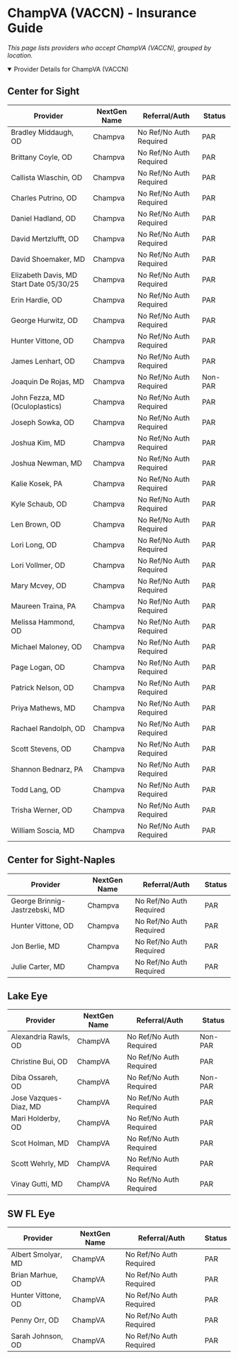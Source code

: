 # ChampVA (VACCN) - Insurance Guide

*This page lists providers who accept ChampVA (VACCN), grouped by location.*

<details open><summary>Provider Details for ChampVA (VACCN)</summary>

## Center for Sight

| Provider | NextGen Name | Referral/Auth | Status |
|----------|-------------|--------------|--------|
| Bradley Middaugh, OD | Champva | No Ref/No Auth Required | PAR |
| Brittany Coyle, OD | Champva | No Ref/No Auth Required | PAR |
| Callista Wlaschin, OD | Champva | No Ref/No Auth Required | PAR |
| Charles Putrino, OD | Champva | No Ref/No Auth Required | PAR |
| Daniel Hadland, OD | Champva | No Ref/No Auth Required | PAR |
| David Mertzlufft, OD | Champva | No Ref/No Auth Required | PAR |
| David Shoemaker, MD | Champva | No Ref/No Auth Required | PAR |
| Elizabeth Davis, MD                      Start Date 05/30/25 | Champva | No Ref/No Auth Required | PAR |
| Erin Hardie, OD | Champva | No Ref/No Auth Required | PAR |
| George Hurwitz, OD | Champva | No Ref/No Auth Required | PAR |
| Hunter Vittone, OD | Champva | No Ref/No Auth Required | PAR |
| James Lenhart, OD | Champva | No Ref/No Auth Required | PAR |
| Joaquin De Rojas, MD | Champva | No Ref/No Auth Required | Non-PAR |
| John Fezza, MD (Oculoplastics) | Champva | No Ref/No Auth Required | PAR |
| Joseph Sowka, OD | Champva | No Ref/No Auth Required | PAR |
| Joshua Kim, MD | Champva | No Ref/No Auth Required | PAR |
| Joshua Newman, MD | Champva | No Ref/No Auth Required | PAR |
| Kalie Kosek, PA | Champva | No Ref/No Auth Required | PAR |
| Kyle Schaub, OD | Champva | No Ref/No Auth Required | PAR |
| Len Brown, OD | Champva | No Ref/No Auth Required | PAR |
| Lori Long, OD | Champva | No Ref/No Auth Required | PAR |
| Lori Vollmer, OD | Champva | No Ref/No Auth Required | PAR |
| Mary Mcvey, OD | Champva | No Ref/No Auth Required | PAR |
| Maureen Traina, PA | Champva | No Ref/No Auth Required | PAR |
| Melissa Hammond, OD | Champva | No Ref/No Auth Required | PAR |
| Michael Maloney, OD | Champva | No Ref/No Auth Required | PAR |
| Page Logan, OD | Champva | No Ref/No Auth Required | PAR |
| Patrick Nelson, OD | Champva | No Ref/No Auth Required | PAR |
| Priya Mathews, MD | Champva | No Ref/No Auth Required | PAR |
| Rachael Randolph, OD | Champva | No Ref/No Auth Required | PAR |
| Scott Stevens, OD | Champva | No Ref/No Auth Required | PAR |
| Shannon Bednarz, PA | Champva | No Ref/No Auth Required | PAR |
| Todd Lang, OD | Champva | No Ref/No Auth Required | PAR |
| Trisha Werner, OD | Champva | No Ref/No Auth Required | PAR |
| William Soscia, MD | Champva | No Ref/No Auth Required | PAR |

## Center for Sight-Naples

| Provider | NextGen Name | Referral/Auth | Status |
|----------|-------------|--------------|--------|
| George Brinnig-Jastrzebski, MD | Champva | No Ref/No Auth Required | PAR |
| Hunter Vittone, OD | Champva | No Ref/No Auth Required | PAR |
| Jon Berlie, MD | Champva | No Ref/No Auth Required | PAR |
| Julie Carter, MD | Champva | No Ref/No Auth Required | PAR |

## Lake Eye 

| Provider | NextGen Name | Referral/Auth | Status |
|----------|-------------|--------------|--------|
| Alexandria Rawls, OD | ChampVA | No Ref/No Auth Required | Non-PAR |
| Christine Bui, OD | ChampVA | No Ref/No Auth Required | PAR |
| Diba Ossareh, OD | ChampVA | No Ref/No Auth Required | Non-PAR |
| Jose Vazques-Diaz, MD | ChampVA | No Ref/No Auth Required | PAR |
| Mari Holderby, OD | ChampVA | No Ref/No Auth Required | PAR |
| Scot Holman, MD | ChampVA | No Ref/No Auth Required | PAR |
| Scott Wehrly, MD | ChampVA | No Ref/No Auth Required | PAR |
| Vinay Gutti, MD | ChampVA | No Ref/No Auth Required | PAR |

## SW FL Eye

| Provider | NextGen Name | Referral/Auth | Status |
|----------|-------------|--------------|--------|
| Albert Smolyar, MD | ChampVA | No Ref/No Auth Required | PAR |
| Brian Marhue, OD | ChampVA | No Ref/No Auth Required | PAR |
| Hunter Vittone, OD | ChampVA | No Ref/No Auth Required | PAR |
| Penny Orr, OD | ChampVA | No Ref/No Auth Required | PAR |
| Sarah Johnson, OD | ChampVA | No Ref/No Auth Required | PAR |

</details>

